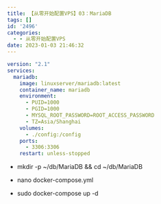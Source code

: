 ```yaml
---
title: 【从零开始配置VPS】03：MariaDB
tags: []
id: '2496'
categories:
  - - 从零开始配置VPS
date: 2023-01-03 21:46:32
---
```


```yml
version: "2.1"
services:
  mariadb:
    image: linuxserver/mariadb:latest
    container_name: mariadb
    environment:
      - PUID=1000
      - PGID=1000
      - MYSQL_ROOT_PASSWORD=ROOT_ACCESS_PASSWORD
      - TZ=Asia/Shanghai
    volumes:
      - ./config:/config
    ports:
      - 3306:3306
    restart: unless-stopped
```

*   mkdir -p ~/db/MariaDB && cd ~/db/MariaDB

*   nano docker-compose.yml

*   sudo docker-compose up -d